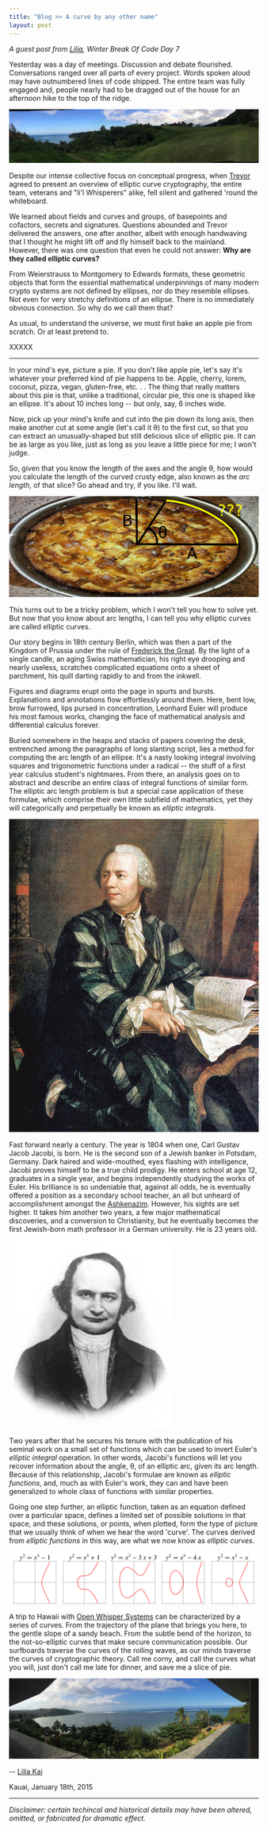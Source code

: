 ```yaml
---
title: "Blog >> A curve by any other name"
layout: post
---
```


*A guest post from [Lilia](https://twitter.com/liliakai), Winter Break Of Code
Day 7*

Yesterday was a day of meetings. Discussion and debate flourished.
Conversations ranged over all parts of every project. Words spoken aloud may
have outnumbered lines of code shipped. The entire team was fully engaged and,
people nearly had to be dragged out of the house for an afternoon hike to the
top of the ridge.

<img src="/blog/images/lilia-ridge-hike.jpg" class="nice" alt="View from the top of the ridge" />

Despite our intense collective focus on conceptual progress, when
[Trevor](https://twitter.com/trevp__) agreed to present an overview of elliptic
curve cryptography, the entire team, veterans and "li'l Whisperers" alike, fell
silent and gathered 'round the whiteboard.

We learned about fields and curves and groups, of basepoints and cofactors,
secrets and signatures. Questions abounded and Trevor delivered the answers,
one after another, albeit with enough handwaving that I thought he might lift
off and fly himself back to the mainland. However, there was one question that
even he could not answer: **Why are they called elliptic curves?**

From Weierstrauss to Montgomery to Edwards formats, these geometric objects
that form the essential mathematical underpinnings of many modern crypto
systems are not defined by ellipses, nor do they resemble ellipses. Not
even for very stretchy definitions of an ellipse. There is no immediately
obvious connection. So why do we call them that?

As usual, to understand the universe, we must first bake an apple pie from
scratch. Or at least pretend to.

XXXXX

----

In your mind's eye, picture a pie.  If you don't like apple pie, let's say it's
whatever your preferred kind of pie happens to be. Apple, cherry, lorem,
coconut, pizza, vegan, gluten-free, etc. . .  The thing that really matters
about this pie is that, unlike a traditional, circular pie, this one is shaped
like an ellipse. It's about 10 inches long -- but only, say, 6 inches wide.

Now, pick up your mind's knife and cut into the pie down its long axis, then
make another cut at some angle (let's call it θ) to the first cut, so that you
can extract an unusually-shaped but still delicious slice of elliptic pie.  It
can be as large as you like, just as long as you leave a little piece for me; I
won't judge.

So, given that you know the length of the axes and the angle θ, how would you
calculate the length of the curved crusty edge, also known as the *arc length*,
of that slice? Go ahead and try, if you like.  I'll wait.

<img src="/blog/images/lilia-elliptic-pie.jpg" class="nice" alt="The elliptic pie arc length problem" />

This turns out to be a tricky problem, which I won't tell you how to solve yet.
But now that you know about arc lengths, I can tell you why elliptic curves are
called elliptic curves.

Our story begins in 18th century Berlin, which was then a part of the Kingdom
of Prussia under the rule of [Frederick the
Great](https://twitter.com/fredericjacobs). By the light of a single candle, an
aging Swiss mathematician, his right eye drooping and nearly useless, scratches
complicated equations onto a sheet of parchment, his quill darting rapidly to
and from the inkwell.

Figures and diagrams erupt onto the page in spurts and bursts.  Explanations
and annotations flow effortlessly around them. Here, bent low, brow furrowed,
lips pursed in concentration, Leonhard Euler will produce his most famous
works, changing the face of mathematical analysis and differential calculus
forever.

Buried somewhere in the heaps and stacks of papers covering the desk,
entrenched among the paragraphs of long slanting script, lies a method for
computing the arc length of an ellipse.  It's a nasty looking integral
involving squares and trigonometric functions under a radical -- the stuff of a
first year calculus student's nightmares. From there, an analysis goes on to
abstract and describe an entire class of integral functions of similar form.
The elliptic arc length problem is but a special case application of these
formulae, which comprise their own little subfield of mathematics, yet they
will categorically and perpetually be known as *elliptic integrals*.

<img src="/blog/images/lilia-euler.jpg" class="nice" alt="Leonhard Euler 15 April 1707 – 18 September 1783" />

Fast forward nearly a century. The year is 1804 when one, Carl Gustav Jacob
Jacobi, is born. He is the second son of a Jewish banker in Potsdam, Germany.
Dark haired and wide-mouthed, eyes flashing with intelligence, Jacobi proves
himself to be a true child prodigy. He enters school at age 12, graduates in a
single year, and begins independently studying the works of Euler.  His
brilliance is so undeniable that, against all odds, he is eventually offered a
position as a secondary school teacher, an all but unheard of accomplishment
amongst the [Ashkenazim](https://en.wikipedia.org/wiki/Ashkenazi_Jews).
However, his sights are set higher.  It takes him another two years, a few
major mathematical discoveries, and a conversion to Christianity, but he
eventually becomes the first Jewish-born math professor in a German university.
He is 23 years old.

<img src="/blog/images/lilia-jacobi.jpg" class="nice" alt="Carl Gustav Jacob Jacobi 10 December 1804 – 18 February 1851" />

Two years after that he secures his tenure with the publication of his seminal
work on a small set of functions which can be used to invert Euler's *elliptic
integral* operation.  In other words, Jacobi's functions will let you recover
information about the angle, θ, of an elliptic arc, given its arc length.
Because of this relationship, Jacobi's formulae are known as *elliptic
functions*, and, much as with Euler's work, they can and have been generalized
to whole class of functions with similar properties.

Going one step further, an elliptic function, taken as an equation defined over
a particular space, defines a limited set of possible solutions in that space,
and these solutions, or points, when plotted, form the type of picture that we
usually think of when we hear the word 'curve'. The curves derived from
*elliptic functions* in this way, are what we now know as *elliptic curves*.

<img src="/blog/images/lilia-elliptic-curves.gif" class="nice" alt="Carl Gustav Jacob Jacobi" />

A trip to Hawaii with [Open Whisper
Systems](https://twitter.com/whispersystems) can be characterized by a series
of curves. From the trajectory of the plane that brings you here, to the gentle
slope of a sandy beach. From the subtle bend of the horizon, to the
not-so-elliptic curves that make secure communication possible. Our surfboards
traverse the curves of the rolling waves, as our minds traverse the curves of
cryptographic theory. Call me corny, and call the curves what you will, just
don't call me late for dinner, and save me a slice of pie.

<img src="/blog/images/lilia-kauai-house.jpg" class="nice" alt="Carl Gustav Jacob Jacobi" />

-- [Lilia Kai](https://twitter.com/liliakai)

Kauai, January 18th, 2015

----

*Disclaimer: certain techincal and historical details may have been altered,
omitted, or fabricated for dramatic effect.*
